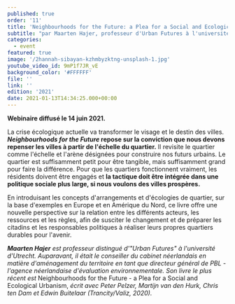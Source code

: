 ```yaml
---
published: true
order: '11'
title: 'Neighbourhoods for the Future: a Plea for a Social and Ecological Urbanism'
subtitle: "par Maarten Hajer, professeur d'Urban Futures à l'université d'Utrecht. "
categories:
  - event
featured: true
image: '/2hannah-sibayan-kzhmbyzktng-unsplash-1.jpg'
youtube_video_id: 9mP1f7JR_vE
background_color: '#FFFFFF'
file: ''
link: ''
edition: '2021'
date: 2021-01-13T14:34:25.000+00:00
---
```


**Webinaire diffusé le 14 juin 2021.**

La crise écologique actuelle va transformer le visage et le destin des villes. **_Neighbourhoods for the Future_ repose sur la conviction que nous devons repenser les villes à partir de l'échelle du quartier.** Il revisite le quartier comme l'échelle et l'arène désignées pour construire nos futurs urbains. Le quartier est suffisamment petit pour être tangible, mais suffisamment grand pour faire la différence. Pour que les quartiers fonctionnent vraiment, les résidents doivent être engagés et **la tactique doit être intégrée dans une politique sociale plus large, si nous voulons des villes prospères.**

En introduisant les concepts d'arrangements et d'écologies de quartier, sur la base d'exemples en Europe et en Amérique du Nord, ce livre offre une nouvelle perspective sur la relation entre les différents acteurs, les ressources et les règles, afin de susciter le changement et de préparer les citadins et les responsables politiques à réaliser leurs propres quartiers durables pour l'avenir.

**_Maarten Hajer_** _est professeur distingué d'"Urban Futures" à l'université d'Utrecht. Auparavant, il était le conseiller du cabinet néerlandais en matière d'aménagement du territoire en tant que directeur général de PBL - l'agence néerlandaise d'évaluation environnementale. Son livre le plus récent est_ Neighbourhoods for the Future - a Plea for a Social and Ecological Urbanism, _écrit avec Peter Pelzer, Martijn van den Hurk, Chris ten Dam et Edwin Buitelaar (Trancity/Valiz, 2020)._
